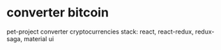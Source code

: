 # converter bitcoin
 pet-project converter cryptocurrencies stack: react, react-redux, redux-saga, material ui
